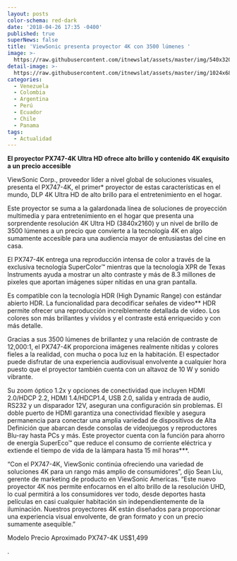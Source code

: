 ```yaml
---
layout: posts
color-schema: red-dark
date: '2018-04-26 17:35 -0400'
published: true
superNews: false
title: 'ViewSonic presenta proyector 4K con 3500 lúmenes '
image: >-
  https://raw.githubusercontent.com/itnewslat/assets/master/img/540x320/PX747-p.jpg
detail-image: >-
  https://raw.githubusercontent.com/itnewslat/assets/master/img/1024x680/PX747-g.jpg
categories:
  - Venezuela
  - Colombia
  - Argentina
  - Perú
  - Ecuador
  - Chile
  - Panama
tags:
  - Actualidad
---
```

**El proyector PX747-4K Ultra HD ofrece alto brillo y contenido 4K exquisito a un precio accesible**

ViewSonic Corp., proveedor líder a nivel global de soluciones visuales, presenta el PX747-4K, el primer* proyector de estas características en el mundo, DLP 4K Ultra HD de alto brillo para el entretenimiento en el hogar. 

Este proyector se suma a la galardonada línea de soluciones de proyección multimedia y para entretenimiento en el hogar que presenta una sorprendente resolución 4K Ultra HD (3840x2160) y un nivel de brillo de 3500 lúmenes a un precio que convierte a la tecnología 4K en algo sumamente accesible para una audiencia mayor de entusiastas del cine en casa. 

El PX747-4K entrega una reproducción intensa de color a través de la exclusiva tecnología SuperColor™ mientras que la tecnología XPR de Texas Instruments ayuda a mostrar un alto contraste y más de 8.3 millones de pixeles que aportan imágenes súper nítidas en una gran pantalla.

Es compatible con la tecnología HDR (High Dynamic Range) con estándar abierto HDR. La funcionalidad para decodificar señales de video** HDR permite ofrecer una reproducción increíblemente detallada de video. Los colores son más brillantes y vívidos y el contraste está enriquecido y con más detalle. 

Gracias a sus 3500 lúmenes de brillantez y una relación de contraste de 12,000:1, el PX747-4K proporciona imágenes realmente nítidas y colores fieles a la realidad, con mucha o poca luz en la habitación. El espectador puede disfrutar de una experiencia audiovisual envolvente a cualquier hora puesto que el proyector también cuenta con un altavoz de 10 W y sonido vibrante.

Su zoom óptico 1.2x y opciones de conectividad que incluyen HDMI 2.0/HDCP 2.2, HDMI 1.4/HDCP1.4, USB 2.0, salida y entrada de audio, RS232 y un disparador 12V, aseguran una configuración sin problemas. El doble puerto de HDMI garantiza una conectividad flexible y asegura permanencia para conectar una amplia variedad de dispositivos de Alta Definición que abarcan desde consolas de videojuegos y reproductores Blu-ray hasta PCs y más.  Este proyector cuenta con la función para ahorro de energía SuperEco™ que reduce el consumo de corriente eléctrica y extiende el tiempo de vida de la lámpara hasta 15 mil horas***.

“Con el PX747-4K, ViewSonic continúa ofreciendo una variedad de soluciones 4K para un rango más amplio de consumidores”, dijo Sean Liu, gerente de marketing de producto en ViewSonic Americas. “Este nuevo proyector 4K nos permite enfocarnos en el alto brillo de la resolución UHD, lo cual permitirá a los consumidores ver todo, desde deportes hasta películas en casi cualquier habitación sin independientemente de la iluminación. Nuestros proyectores 4K están diseñados para proporcionar una experiencia visual envolvente, de gran formato y con un precio sumamente asequible.” 

Modelo		Precio Aproximado
PX747-4K	US$1,499

.
